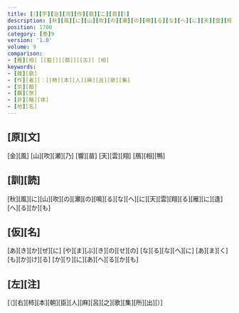 ```yaml
---
title: [（][宇][治][河][作][歌][二][首][）]
description: [秋][風][に][山][吹][の][瀬][の][鳴][る][な][へ][に][天][雲][翔][る][雁][に][逢][へ][る][か][も]
position: 1700
category: [巻]9
version: '1.0'
volume: 9
comparison:
- [雁][相] [[藍]][[類]][[古]] [相]
keywords:
- [雑][歌]
- [作][者][：][柿][本][人][麻][呂][歌][集]
- [京][都]
- [羈][旅]
- [非][略][体]
- [地][名]
---
```


## [原][文]

[金][風] [山][吹][瀬][乃] [響][苗] [天][雲][翔] [鴈][相][鴨]

## [訓][読]

[秋][風][に][山][吹][の][瀬][の][鳴][る][な][へ][に][天][雲][翔][る][雁][に][逢][へ][る][か][も]

## [仮][名]

[あ][き][か][ぜ][に] [や][ま][ぶ][き][の][せ][の] [な][る][な][へ][に] [あ][ま][く][も][か][け][る] [か][り][に][あ][へ][る][か][も]

## [左][注]

[（][右][柿][本][朝][臣][人][麻][呂][之][歌][集][所][出][）]
